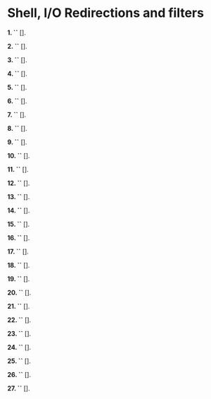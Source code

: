 # Shell, I/O Redirections and filters

**1. ``** [].

**2. ``** [].

**3. ``** [].

**4. ``** [].

**5. ``** [].

**6. ``** [].

**7. ``** [].

**8. ``** [].

**9. ``** [].

**10. ``** [].

**11. ``** [].

**12. ``** [].

**13. ``** [].

**14. ``** [].

**15. ``** [].

**16. ``** [].

**17. ``** [].

**18. ``** [].

**19. ``** [].

**20. ``** [].

**21. ``** [].

**22. ``** [].

**23. ``** [].

**24. ``** [].

**25. ``** [].

**26. ``** [].

**27. ``** [].

